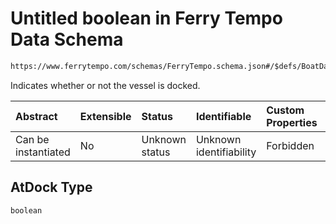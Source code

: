 # Untitled boolean in Ferry Tempo Data Schema

```txt
https://www.ferrytempo.com/schemas/FerryTempo.schema.json#/$defs/BoatData/properties/AtDock
```

Indicates whether or not the vessel is docked.

| Abstract            | Extensible | Status         | Identifiable            | Custom Properties | Additional Properties | Access Restrictions | Defined In                                                                       |
| :------------------ | :--------- | :------------- | :---------------------- | :---------------- | :-------------------- | :------------------ | :------------------------------------------------------------------------------- |
| Can be instantiated | No         | Unknown status | Unknown identifiability | Forbidden         | Allowed               | none                | [FerryTempo.schema.json\*](../out/FerryTempo.schema.json "open original schema") |

## AtDock Type

`boolean`
